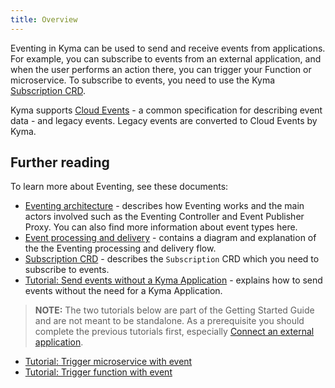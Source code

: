 ```yaml
---
title: Overview
---
```


Eventing in Kyma can be used to send and receive events from applications. For example, you can subscribe to events from an external application, and when the user performs an action there, you can trigger your Function or microservice. To subscribe to events, you need to use the Kyma [Subscription CRD](../technical-reference/subtab_customresources/eventing-event-subscription.md).

Kyma supports [Cloud Events](https://cloudevents.io/) - a common specification for describing event data - and legacy events. Legacy events are converted to Cloud Events by Kyma.

## Further reading
To learn more about Eventing, see these documents:

- [Eventing architecture](../technical-reference/subtab_architecture/arch-eventing-01.md) - describes how Eventing works and the main actors involved such as the Eventing Controller and Event Publisher Proxy. You can also find more information about event types here.
- [Event processing and delivery](../technical-reference/subtab_architecture/arch-eventing-event-processing.md) - contains a diagram and explanation of the the Eventing processing and delivery flow.
- [Subscription CRD](../technical-reference/subtab_customresources/eventing-event-subscription.md) - describes the `Subscription` CRD which you need to subscribe to events.
- [Tutorial: Send events without a Kyma Application](../tutorials/tut-send-events-without-kyma-app.md) - explains how to send events without the need for a Kyma Application.

> **NOTE:** The two tutorials below are part of the Getting Started Guide and are not meant to be standalone. As a prerequisite you should complete the previous tutorials first, especially [Connect an external application](docs/get-started/08-connect-external-application.md).
- [Tutorial: Trigger microservice with event](../get-started/09-trigger-microservice-with-event.md)
- [Tutorial: Trigger function with event](../get-started/13-trigger-function-with-event.md)
